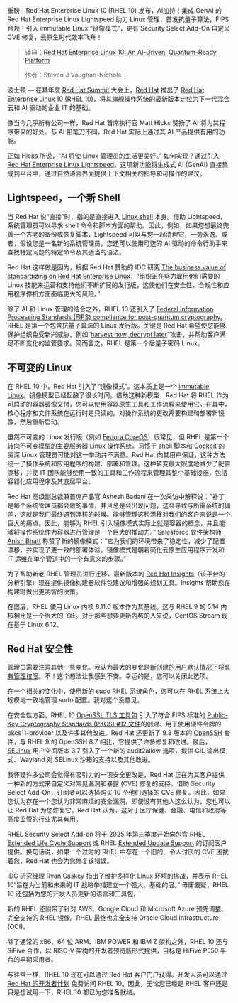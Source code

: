 
<!--
title: 红帽企业Linux 10：一个AI驱动的、量子就绪的平台
cover: https://cdn.thenewstack.io/media/2025/05/7a5a6ecd-getty-images-el0zyfxt1gi-unsplash-redhat.jpg
summary: 重磅！Red Hat Enterprise Linux 10 (RHEL 10) 发布，AI加持！集成 GenAI 的 Red Hat Enterprise Linux Lightspeed 助力 Linux 管理，首发抗量子算法，FIPS 合规！引入 immutable Linux “镜像模式”，更有 Security Select Add-On 自定义 CVE 修复，云原生时代效率飞升！
-->

重磅！Red Hat Enterprise Linux 10 (RHEL 10) 发布，AI加持！集成 GenAI 的 Red Hat Enterprise Linux Lightspeed 助力 Linux 管理，首发抗量子算法，FIPS 合规！引入 immutable Linux “镜像模式”，更有 Security Select Add-On 自定义 CVE 修复，云原生时代效率飞升！

> 译自：[Red Hat Enterprise Linux 10: An AI-Driven, Quantum-Ready Platform](https://thenewstack.io/red-hat-enterprise-linux-10-an-ai-driven-quantum-ready-platform/)
> 
> 作者：Steven J Vaughan-Nichols

波士顿 — 在其年度 [Red Hat Summit](https://www.redhat.com/en/summit) 大会上，[Red Hat](https://www.openshift.com/try?utm_content=inline+mention) 推出了 [Red Hat Enterprise Linux 10 (RHEL 10)](https://www.redhat.com/en/technologies/linux-platforms/enterprise-linux)，将其旗舰操作系统的最新版本定位为下一代混合云和 AI 驱动的企业 IT 的基础。

像当今几乎所有公司一样，Red Hat 首席执行官 Matt Hicks 赞扬了 AI 将为其程序带来的好处。与 AI 铅笔刀不同，Red Hat 实际上通过其 AI 产品提供有用的功能。

正如 Hicks 所说，“AI 将使 Linux 管理员的生活更美好。” 如何实现？通过引入 [Red Hat Enterprise Linux Lightspeed](https://www.redhat.com/en/about/press-releases/red-hat-infuses-generative-ai-across-hybrid-cloud-portfolio-red-hat-lightspeed)。这项新功能将生成式 AI (GenAI) 直接集成到平台中，通过自然语言界面提供上下文相关的指导和可操作的建议。

## Lightspeed，一个新 Shell

当 Red Hat 说“直接”时，指的是直接进入 [Linux shell](https://thenewstack.io/learning-linux-start-here/) 本身。借助 Lightspeed，系统管理员可以寻求 shell 命令和脚本方面的帮助。因此，例如，如果您想最终完善一个古老的备份或恢复脚本，Lightspeed 可以与您一起清理它，一劳永逸。或者，假设您是一名新的系统管理员，您还可以使用可选的 AI 驱动的命令行助手来查找特定问题的特定命令及其适当的语法。

Red Hat 这样做是因为，根据 Red Hat 赞助的 IDC 研究 [The business value of standardizing on Red Hat Enterprise Linux](https://www.redhat.com/en/resources/idc-business-value-of-standardizing-analyst-material)，“组织正在努力雇用他们需要的 Linux 技能来运营和支持他们不断扩展的发行版，这使他们在安全性、合规性和应用程序停机方面面临更大的风险。”

除了 AI 和 Linux 管理的结合之外，RHEL 10 还引入了 [Federal Information Processing Standards (FIPS) compliance for post-quantum cryptography.](https://www.nist.gov/news-events/news/2024/08/nist-releases-first-3-finalized-post-quantum-encryption-standards) RHEL 是第一个包含抗量子算法的 Linux 发行版。关键是 Red Hat 希望使您能够保护组织免受新兴威胁，例如“[harvest now, decrypt later](https://www.keyfactor.com/blog/harvest-now-decrypt-later-a-new-form-of-attack/)”攻击，并帮助客户满足不断变化的监管要求。简而言之，RHEL 是第一个后量子密码 Linux。

## 不可变的 Linux

在 RHEL 10 中，Red Hat 引入了“镜像模式”。这本质上是一个 [immutable Linux](https://thenewstack.io/3-immutable-operating-systems-bottlerocket-flatcar-and-talos-linux/)。镜像模型已经酝酿了很长时间。借助这种新模型，Red Hat 将 RHEL 作为可启动的容器镜像交付，您可以使用容器原生工具和工作流程来使用它。在其中，核心程序和文件系统在运行时是只读的。对操作系统的更改需要构建和部署新镜像，然后重新启动。

虽然不可变的 Linux 发行版（例如 [Fedora CoreOS](https://fedoraproject.org/coreos/)）很常见，但 RHEL 是第一个转向不可变模型的主要服务器 Linux 操作系统。习惯于 shell 脚本和 [Cockpit](https://cockpit-project.org/) 的资深 Linux 管理员可能对这一举动并不满意。Red Hat 向其用户保证，这种方法统一了操作系统和应用程序的构建、部署和管理。这种转变最大限度地减少了配置漂移，并使 IT 团队能够使用一致的工具和工作流程来管理其整个基础设施，包括容器化应用程序及其底层平台。

Red Hat 高级副总裁兼首席产品官 Ashesh Badani 在一次采访中解释说：“补丁是每个系统管理员都会做的事情，并且总是会出现问题，这会导致与所需系统的偏差，这就是我们最终遇到漂移的时候。能够管理这种漂移对我们的客户来说是一个巨大的痛点。因此，能够为 RHEL 引入镜像模式实际上就是容器的概念，并且能够将操作系统作为容器进行管理是一个巨大的推动力。”
Salesforce 软件架构师 [Anish Bhatt](https://www.linkedin.com/in/anishbhatt/) 称赞了新的镜像模式：“它为我们的环境带来了稳定性，减少了配置漂移，并实现了更一致的部署体验。镜像模式是朝着简化云原生应用程序开发和 IT 运维在单个管道中的一个有意义的步骤。”

为了帮助新老 RHEL 管理员进行迁移，最新版本的 [Red Hat Insights](https://www.redhat.com/en/technologies/management/insights)（该平台的分析引擎）现在提供镜像构建器软件包建议和增强的规划工具。Insights 帮助您在构建时做出更明智的决策。

在底层，RHEL 使用 Linux 内核 6.11.0 版本作为其基线。这与 RHEL 9 的 5.14 内核相比是一个很大的飞跃。对于那些想要更新内核的人来说，CentOS Stream 现在基于 Linux 6.12。

## Red Hat 安全性

管理员需要注意其他一些变化。我认为最大的变化是[新创建的用户默认情况下将具有管理权限](https://docs.redhat.com/en/documentation/red_hat_enterprise_linux/10-beta/html/10.0_beta_release_notes/overview#overview-major-changes)。不！这个想法让我感到不安。幸运的是，您可以关闭此选项。

在一个相关的变化中，使用新的 [sudo](https://thenewstack.io/linux-understand-sudo-to-rule-your-server/) RHEL 系统角色，您可以在 RHEL 系统上大规模地一致地管理 sudo 配置。我对这个没意见。

在安全性方面，RHEL 10 [OpenSSL TLS 工具包](https://github.com/openssl/openssl) 引入了符合 FIPS 标准的 [Public-Key Cryptography Standards (PKCS) #12 文件](https://www.globalsign.com/en/blog/what-is-a-pkcs12-file)的创建、用于使用硬件令牌的 pkcs11-provider 以及许多其他改进。Red Hat 还更新了 9.8 版本的 [OpenSSH](https://www.openssh.com/) 套件，与 RHEL 9 的 OpenSSH 8.7 相比，它提供了许多修复和改进。最后，[SELinux](https://www.redhat.com/en/topics/linux/what-is-selinux) 用户空间版本 3.7 引入了一个新的 audit2allow 选项，提供 CIL 输出模式、Wayland 对 SELinux 沙箱的支持以及其他改进。

我怀疑许多公司会觉得有吸引力的一项安全更改是，Red Hat 正在为其客户提供一种新的方式来自定义对常见漏洞和暴露 (CVE) 修复的支持。借助 Security Select Add-On，订阅者可以选择购买 10 个他们选择的 CVE 修复。因此，如果您认为存在一个您认为非常麻烦的安全漏洞，即使没有其他人这么认为，您也可以让 Red Hat 为您修复它。Red Hat 认为，这对于医疗保健、金融、电信和政府等高度监管的行业尤其有用。

RHEL Security Select Add-on 将于 2025 年第三季度开始向包含 RHEL [Extended Life Cycle Support](https://www.redhat.com/en/resources/els-datasheet) 或 RHEL [Extended Update Support](https://www.redhat.com/en/resources/eus-datasheet) 的订阅客户提供。换句话说，如果一个过时的 RHEL 中存在一个旧的、令人讨厌的 CVE 困扰着您，Red Hat 也会为您修复该错误。

IDC 研究经理 [Ryan Caskey](https://www.linkedin.com/in/ryan-caskey-96307a17/) 指出了维护多样化 Linux 环境的挑战，并表示 RHEL 10“旨在为当前和未来的 IT 战略举措建立一个强大、基础的层。”
毋庸置疑，RHEL 10 还包括为您的开发人员更新的语言和工具包。

新的 RHEL 还附带了针对 AWS、Google Cloud 和 Microsoft Azure 预先调整、完全支持的 RHEL 镜像。RHEL 最终也完全支持 Oracle Cloud Infrastructure (OCI)。

除了通常的 x86、64 位 ARM、IBM POWER 和 IBM Z 架构之外，RHEL 10 还与 SiFive 合作，以 RISC-V 架构的开发者预览版形式提供，目标是 HiFive P550 平台的早期采用者。

与往常一样，RHEL 10 现在可以通过 Red Hat 客户门户获得。开发人员可以通过 [Red Hat 的开发者计划](https://developers.redhat.com/home) 免费访问 RHEL 10。因此，无论您已经是 RHEL 客户还是只是想试用一下，RHEL 10 都已为您准备就绪。